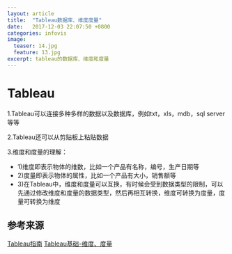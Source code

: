 ```yaml
---
layout: article
title:  "Tableau数据库、维度度量"
date:   2017-12-03 22:07:50 +0800
categories: infovis 
image:
  teaser: 14.jpg
  feature: 13.jpg
excerpt: tableau的数据库、维度和度量
---
```


# Tableau
1.Tableau可以连接多种多样的数据以及数据库，例如txt，xls，mdb，sql server等等

2.Tableau还可以从剪贴板上粘贴数据

3.维度和度量的理解：
- 1)维度即表示物体的维数，比如一个产品有名称，编号，生产日期等
- 2)度量即表示物体的属性，比如一个产品有大小，销售额等
- 3)在Tableau中，维度和度量可以互换，有时候会受到数据类型的限制，可以先通过修改维度和度量的数据类型，然后再相互转换，维度可转换为度量，度量可转换为维度

## 参考来源
[Tableau指南](https://www.tableau.com/support/help)
[Tableau基础-维度、度量](https://www.jianshu.com/p/a3209519e17e)